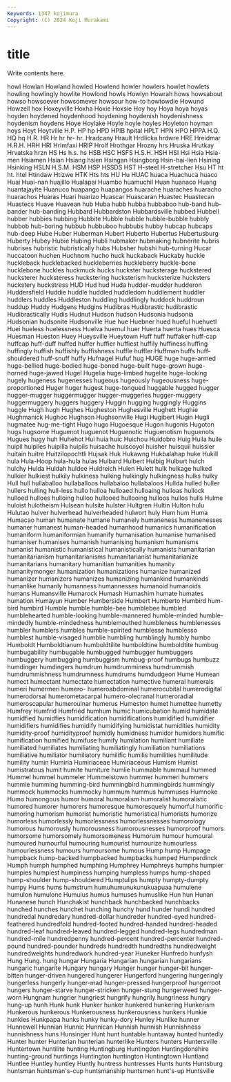 ```yaml
---
Keywords: 1347 kojimura
Copyright: (C) 2024 Koji Murakami
---
```


# title

Write contents here.



howl Howlan Howland howled Howlend
howler howlers howlet howlets howling howlingly howlite Howlond howls Howlyn
Howrah hows howsabout howso howsoever howsomever howsour how-to howtowdie Howund
Howzell hox Hoxeyville Hoxha Hoxie Hoxsie Hoy hoy Hoya hoya
hoyas hoyden hoydened hoydenhood hoydening hoydenish hoydenishness hoydenism hoydens Hoye
Hoylake Hoyle hoyle hoyles Hoyleton hoyman hoys Hoyt Hoytville H.P.
HP hp HPD HPIB hpital HPLT HPN HPO HPPA H.Q.
HQ hq H.R. HR Hr hr hr- hr. Hradcany Hrault
Hrdlicka hrdwre HRE Hreidmar H.R.H. HRH HRI Hrimfaxi HRIP Hrolf
Hrothgar Hrozny hrs Hruska Hrutkay Hrvatska hrzn HS Hs h.s.
hs HSB HSC HSFS H.S.H. HSH HSI Hsi Hsia Hsia-men
Hsiamen Hsian Hsiang hsien Hsingan Hsingborg Hsin-hai-lien Hsining Hsinking HSLN
H.S.M. HSM HSP HSSDS HST H-steel H-stretcher Hsu HT ht
ht. htel Htindaw Htizwe HTK Hts hts HU Hu HUAC
huaca Huachuca huaco Huai Huai-nan huajillo Hualapai Huambo huamuchil Huan
huanaco Huang huantajayite Huanuco huapango huapangos huarache huaraches huaracho huarachos
Huaras Huari huarizo Huascar Huascaran Huastec Huastecan Huastecs Huave Huavean
hub Huba hubb hubba hubbaboo hub-band hub-bander hub-banding Hubbard Hubbardston
Hubbardsville hubbed Hubbell hubber hubbies hubbing Hubbite Hubble hubble hubble-bubble
hubbly hubbob hub-boring hubbub hubbuboo hubbubs hubby hubcap hubcaps hub-deep
Hube Huber Huberman Hubert Huberto Hubertus Hubertusburg Huberty Hubey Hubie
Hubing Hubli hubmaker hubmaking hubnerite hubris hubrises hubristic hubristically hubs
Hubsher hubshi hub-turning Hucar huccatoon huchen Huchnom hucho huck huckaback
Huckaby huckle huckleback hucklebacked huckleberries huckleberry huckle-bone hucklebone huckles huckmuck
hucks huckster hucksterage huckstered hucksterer hucksteress huckstering hucksterism hucksterize hucksters
huckstery huckstress HUD Hud hud Huda hudder-mudder hudderon Huddersfield Huddie
huddle huddled huddledom huddlement huddler huddlers huddles Huddleston huddling huddlingly
huddock huddroun huddup Huddy Hudgens Hudgins Hudibras Hudibrastic hudibrastic Hudibrastically
Hudis Hudnut Hudson hudson Hudsonia hudsonia Hudsonian hudsonite Hudsonville Hue
hue Huebner hued hueful huehuetl Huei hueless huelessness Huelva huemul
huer Huerta huerta hues Huesca Huesman Hueston Huey Hueysville Hueytown
Huff huff huffaker huff-cap huffcap huff-duff huffed huffer huffier huffiest
huffily huffiness huffing huffingly huffish huffishly huffishness huffle huffler Huffman
huffs huff-shouldered huff-snuff huffy Hufnagel Hufuf hug HUGE huge huge-armed
huge-bellied huge-bodied huge-boned huge-built huge-grown huge-horned huge-jawed Hugel Hugelia huge-limbed
hugelite huge-looking hugely hugeness hugenesses hugeous hugeously hugeousness huge-proportioned Huger
huger hugest huge-tongued huggable hugged hugger hugger-mugger huggermugger hugger-muggeries hugger-muggery
huggermuggery huggers huggery Huggin hugging huggingly Huggins huggle Hugh hugh
Hughes Hugheston Hughesville Hughett Hughie Hughmanick Hughoc Hughson Hughsonville Hugi
Hugibert Hugin Hugli hugmatee hug-me-tight Hugo hugo Hugoesque Hugon hugonis
Hugoton hugs hugsome Huguenot huguenot Huguenotic Huguenotism huguenots Hugues hugy
huh Huhehot Hui huia huic Huichou Huidobro Huig Huila huile
huipil huipiles huipilla huipils huisache huiscoyol huisher huisquil huissier huitain
huitre Huitzilopochtli Hujsak Huk Hukawng Hukbalahap huke Hukill hula Hula-Hoop
hula-hula hulas Hulbard Hulbert Hulbig Hulburt hulch hulchy Hulda Huldah
huldee Huldreich Hulen Hulett hulk hulkage hulked hulkier hulkiest hulkily
hulkiness hulking hulkingly hulkingness hulks hulky Hull hull hullaballoo hullaballoos
hullabaloo hullabaloos Hullda hulled huller hullers hulling hull-less hullo hulloa
hulloaed hulloaing hulloas hullock hulloed hulloes hulloing hulloo hullooed hullooing
hulloos hullos hulls Hulme huloist hulotheism Hulsean hulsite hulster Hultgren
Hultin Hulton hulu Hulutao hulver hulverhead hulverheaded hulwort huly Hum
hum Huma Humacao human humanate humane humanely humaneness humanenesses humaner
humanest human-headed humanhood humanics humanification humaniform humaniformian humanify humanisation humanise
humanised humaniser humanises humanish humanising humanism humanisms humanist humanistic humanistical
humanistically humanists humanitarian humanitarianism humanitarianisms humanitarianist humanitarianize humanitarians humanitary humanitian
humanities humanity humanitymonger humanization humanizations humanize humanized humanizer humanizers humanizes
humanizing humankind humankinds humanlike humanly humanness humannesses humanoid humanoids humans
Humansville Humarock Humash Humashim humate humates humation Humayun Humber Humberside
Humbert Humberto Humbird hum-bird humbird Humble humble humble-bee humblebee humbled
humblehearted humble-looking humble-mannered humble-minded humble-mindedly humble-mindedness humblemouthed humbleness humblenesses humbler
humblers humbles humble-spirited humblesse humblesso humblest humble-visaged humblie humbling humblingly
humbly humbo Humboldt Humboldtianum humboldtilite humboldtine humboldtite humbug humbugability humbugable
humbugged humbugger humbuggers humbuggery humbugging humbuggism humbug-proof humbugs humbuzz humdinger
humdingers humdrum humdrumminess humdrummish humdrummishness humdrumness humdrums humdudgeon Hume Humean
humect humectant humectate humectation humective humeral humerals humeri humermeri humero-
humeroabdominal humerocubital humerodigital humerodorsal humerometacarpal humero-olecranal humeroradial humeroscapular humeroulnar humerus
Humeston humet humettee humetty Humfrey Humfrid Humfried humhum humic humicubation
humid humidate humidfied humidfies humidification humidifications humidified humidifier humidifiers humidifies
humidify humidifying humidistat humidities humidity humidity-proof humidityproof humidly humidness humidor
humidors humific humification humified humifuse humify humilation humiliant humiliate humiliated
humiliates humiliating humiliatingly humiliation humiliations humiliative humiliator humiliatory humilific humilis
humilities humilitude humility humin Humiria Humiriaceae Humiriaceous Humism Humist humistratous
humit humite humiture humlie hummable hummaul hummed Hummel hummel hummeler
Hummelstown hummer hummeri hummers hummie humming humming-bird hummingbird hummingbirds hummingly
hummock hummocks hummocky hummum hummus hummuses Humnoke Humo humongous humor
humoral humoralism humoralist humoralistic humored humorer humorers humoresque humoresquely humorful
humorific humoring humorism humorist humoristic humoristical humorists humorize humorless humorlessly
humorlessness humorlessnesses humorology humorous humorously humorousness humorousnesses humorproof humors humorsome
humorsomely humorsomeness Humorum humour humoural humoured humourful humouring humourist humourize
humourless humourlessness humours humoursome humous Hump hump Humpage humpback hump-backed
humpbacked humpbacks humped Humperdinck Humph humph humphed humphing Humphrey Humphreys
humphs humpier humpies humpiest humpiness humping humpless humps hump-shaped hump-shoulder
hump-shouldered Humptulips humpty humpty-dumpty humpy Hums hums humstrum humuhumunukunukuapuaa humulene
humulon humulone Humulus humus humuses humuslike Hun hun Hunan Hunanese
hunch Hunchakist hunchback hunchbacked hunchbacks hunched hunches hunchet hunching hunchy
hund hunder hundi hundred hundredal hundredary hundred-dollar hundreder hundred-eyed hundred-feathered
hundredfold hundred-footed hundred-handed hundred-headed hundred-leaf hundred-leaved hundred-legged hundred-legs hundredman hundred-mile
hundredpenny hundred-percent hundred-percenter hundred-pound hundred-pounder hundreds hundredth hundredths hundredweight hundredweights
hundredwork hundred-year Huneker Hunfredo hunfysh Hung Hung. hung hungar Hungaria
Hungarian hungarian hungarians hungaric hungarite Hungary hungary Hunger hunger hunger-bit
hunger-bitten hunger-driven hungered hungerer Hungerford hungering hungeringly hungerless hungerly hunger-mad
hunger-pressed hungerproof hungerroot hungers hunger-starve hunger-stricken hunger-stung hungerweed hunger-worn Hungnam
hungrier hungriest hungrify hungrily hungriness hungry hung-up hunh Hunk hunk
Hunker hunker hunkered hunkering Hunkerism Hunkerous hunkerous Hunkerousness hunkerousness hunkers
Hunkie hunkies Hunkpapa hunks hunky hunky-dory Hunley Hunlike hunner Hunnewell
Hunnian Hunnic Hunnican Hunnish hunnish Hunnishness hunnishness huns Hunsinger Hunt
hunt huntable huntaway hunted huntedly Hunter hunter Hunterian hunterian hunterlike
Hunters hunters Huntersville Huntertown huntilite hunting Huntingburg Huntingdon Huntingdonshire hunting-ground
huntings Huntington huntington Huntingtown Huntland Huntlee Huntley huntley Huntly huntress
huntresses Hunts hunts Huntsburg huntsman huntsman's-cup huntsmanship huntsmen hunt's-up Huntsville
